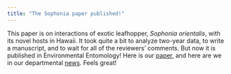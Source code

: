 ```yaml
---
title: "The Sophonia paper published!"
---
```

This paper is on interactions of exotic leafhopper, <i>Sophonia orientalis</i>, with its novel hosts in Hawaii. It took quite a bit to analyze two-year data, to write a manuscript, and to wait for all of the reviewers’ comments. <!--more--> But now it is published in Environmental Entomology! Here is our <a href="{{ 'assets/content/publications/2019_sophonia.pdf' | relative_url }}">paper</a>, and here are we in our departmental [news](https://entomology.umd.edu/news/umd-researchers-study-plant-responses-to-leafhopper-injury). Feels great!


